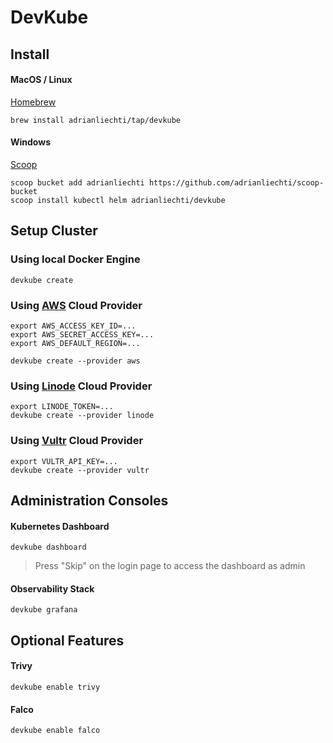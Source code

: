 # DevKube


## Install

#### MacOS / Linux

[Homebrew](https://brew.sh)

```
brew install adrianliechti/tap/devkube
```

#### Windows

[Scoop](https://scoop.sh)

```shell
scoop bucket add adrianliechti https://github.com/adrianliechti/scoop-bucket
scoop install kubectl helm adrianliechti/devkube
```


## Setup Cluster

### Using local Docker Engine

```shell
devkube create
```

### Using [AWS](https://aws.amazon.com/eks/) Cloud Provider

```shell
export AWS_ACCESS_KEY_ID=...
export AWS_SECRET_ACCESS_KEY=...
export AWS_DEFAULT_REGION=...

devkube create --provider aws
```

### Using [Linode](https://www.linode.com/) Cloud Provider

```shell
export LINODE_TOKEN=...
devkube create --provider linode
```

### Using [Vultr](https://www.vultr.com/) Cloud Provider

```shell
export VULTR_API_KEY=...
devkube create --provider vultr
```

## Administration Consoles

#### Kubernetes Dashboard

```shell
devkube dashboard
```

> Press "Skip" on the login page to access the dashboard as admin

#### Observability Stack

```shell
devkube grafana
```


## Optional Features

#### Trivy

```shell
devkube enable trivy
```

#### Falco

```shell
devkube enable falco
```